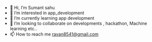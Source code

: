 - 👋 Hi, I’m Sumant sahu 
- 👀 I’m interested in app_development 
- 🌱 I’m currently learning app development 
- 💞️ I’m looking to collaborate on developments , hackathon, Machine learning etc..
- 📫 How to reach me ravan8541@gmail.com

<!---
Rik786/Rik786 is a ✨ special ✨ repository because its `README.md` (this file) appears on your GitHub profile.
You can click the Preview link to take a look at your changes.
--->
